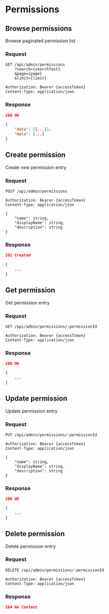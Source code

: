 # Permissions

## Browse permissions

Browse paginated permission list

### Request

```http
GET /api/admin/permissions
    ?search={searchText}
    &page={page}
    &limit={limit}

Authorization: Bearer {accessToken}
Content-Type: application/json
```

### Response

```json
200 OK

{
    "data": [{...}],
    "meta": {...}
}
```

## Create permission

Create new permission entry

### Request

```http
POST /api/admin/permissions

Authorization: Bearer {accessToken}
Content-Type: application/json

{
    "name": string,
    "displayName": string,
    "description": string
}
```

### Response

```json
201 Created

{
    ...
}
```

## Get permission

Get permission entry

### Request

```http
GET /api/admin/permissions/:permissionId

Authorization: Bearer {accessToken}
Content-Type: application/json
```

### Response

```json
200 OK

{
    ...
}
```

## Update permission

Update permission entry

### Request

```http
PUT /api/admin/permissions/:permissionId

Authorization: Bearer {accessToken}
Content-Type: application/json

{
    "name": string,
    "displayName": string,
    "description": string
}
```

### Response

```json
200 OK

{
    ...
}
```

## Delete permission

Delete permission entry

### Request

```http
DELETE /api/admin/permissions/:permissionId

Authorization: Bearer {accessToken}
Content-Type: application/json
```

### Response

```json
204 No Content
```
